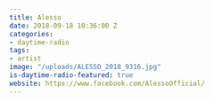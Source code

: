```yaml
---
title: Alesso
date: 2018-09-18 10:36:00 Z
categories:
- daytime-radio
tags:
- artist
image: "/uploads/ALESSO_2018_9316.jpg"
is-daytime-radio-featured: true
website: https://www.facebook.com/AlessoOfficial/
---
```


